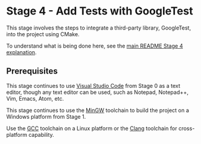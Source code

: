 # Stage 4 - Add Tests with GoogleTest

This stage involves the steps to integrate a third-party library, GoogleTest, into the project using CMake.

To understand what is being done here, see the [main README Stage 4 explanation](../README.md#stage-4---add-tests-with-googletest).

## Prerequisites

This stage continues to use [Visual Studio Code](https://code.visualstudio.com/) from Stage 0 as a text editor, though any text editor can be used, such as Notepad, Notepad++, Vim, Emacs, Atom, etc.

This stage continues to use the [MinGW](https://sourceforge.net/projects/mingw/) toolchain to build the project on a Windows platform from Stage 1.

Use the [GCC](https://gcc.gnu.org/) toolchain on a Linux platform or the [Clang](https://clang.llvm.org/) toolchain for cross-platform capability.
